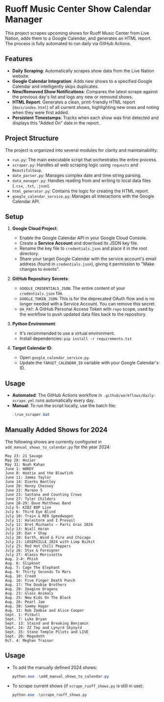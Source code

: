# Ruoff Music Center Show Calendar Manager

This project scrapes upcoming shows for Ruoff Music Center from Live Nation, adds them to a Google Calendar, and generates an HTML report. The process is fully automated to run daily via GitHub Actions.

## Features

*   **Daily Scraping**: Automatically scrapes show data from the Live Nation website.
*   **Google Calendar Integration**: Adds new shows to a specified Google Calendar and intelligently skips duplicates.
*   **New/Removed Show Notifications**: Compares the latest scrape against the previous day's list and logs any new or removed shows.
*   **HTML Report**: Generates a clean, print-friendly HTML report (`docs/index.html`) of all current shows, highlighting new ones and noting when they were first added.
*   **Persistent Timestamps**: Tracks when each show was first detected and displays this "Added On" date in the report.

## Project Structure

The project is organized into several modules for clarity and maintainability:

*   `run.py`: The main executable script that orchestrates the entire process.
*   `scraper.py`: Handles all web scraping logic using `requests` and `BeautifulSoup`.
*   `date_parser.py`: Manages complex date and time string parsing.
*   `data_manager.py`: Handles reading from and writing to local data files (`.csv`, `.txt`, `.json`).
*   `html_generator.py`: Contains the logic for creating the HTML report.
*   `google_calendar_service.py`: Manages all interactions with the Google Calendar API.

## Setup

1.  **Google Cloud Project**:
    *   Enable the Google Calendar API in your Google Cloud Console.
    *   Create a **Service Account** and download its JSON key file.
    *   Rename the key file to `credentials.json` and place it in the root directory.
    *   Share your target Google Calendar with the service account's email address (found in `credentials.json`), giving it permission to "Make changes to events".

2.  **GitHub Repository Secrets**:
    *   `GOOGLE_CREDENTIALS_JSON`: The entire content of your `credentials.json` file.
    *   `GOOGLE_TOKEN_JSON`: This is for the deprecated OAuth flow and is no longer needed with a Service Account. You can remove this secret.
    *   `GH_PAT`: A GitHub Personal Access Token with `repo` scope, used by the workflow to push updated data files back to the repository.

3.  **Python Environment**:
    *   It's recommended to use a virtual environment.
    *   Install dependencies: `pip install -r requirements.txt`

4.  **Target Calendar ID**:
    *   Open `google_calendar_service.py`.
    *   Update the `TARGET_CALENDAR_ID` variable with your Google Calendar's ID.

## Usage

*   **Automated**: The GitHub Actions workflow in `.github/workflows/daily-scrape.yml` runs automatically every day.
*   **Manual**: To run the script locally, use the batch file:
    ```powershell
    .\run_scraper.bat
    ```

## Manually Added Shows for 2024

The following shows are currently configured in `add_manual_shows_to_calendar.py` for the year 2024:

```
May 23: 21 Savage
May 28: Hozier
May 31: Noah Kahan
June 1: HARDY
June 8: Hootie and the Blowfish
June 11: James Taylor
June 14: Dierks Bentley
June 20: Kenny Chesney
June 22: Maroon 5
June 23: Santana and Counting Crows
June 27: Tyler Childers
June 28-29: Dave Matthews Band
July 5: KIDZ BOP Live
July 6: Third Eye Blind
July 10: Train & REO Speedwagon
July 11: Halestorm and I Prevail
July 12: Bret Michaels – Parti Gras 2024
July 13: Niall Horan
July 19: Dan + Shay
July 20: Earth, Wind & Fire and Chicago
July 21: LOSERVILLE 2024 with Limp Bizkit
July 25: Red Hot Chili Peppers
July 26: Styx & Foreigner
July 27: Alanis Morissette
Aug. 2-4: Phish
Aug. 6: Slipknot
Aug. 7: Cage The Elephant
Aug. 9: Thirty Seconds To Mars
Aug. 10: Creed
Aug. 16: Five Finger Death Punch
Aug. 17: The Doobie Brothers
Aug. 20: Imagine Dragons
Aug. 23: Glass Animals
Aug. 25: New Kids On The Block
Aug. 26: Pearl Jam
Aug. 30: Sammy Hagar
Aug. 31: Rob Zombie and Alice Cooper
Sept. 1: Pitbull
Sept. 7: Luke Bryan
Sept. 13: Staind and Breaking Benjamin
Sept. 14: ZZ Top and Lynyrd Skynyrd
Sept. 15: Stone Temple Pilots and LIVE
Sept. 20: Megadeth
Oct. 4: Meghan Trainor
```

## Usage

*   To add the manually defined 2024 shows:
    ```powershell
    python.exe .\add_manual_shows_to_calendar.py
    ```
*   To scrape current shows (if `scrape_ruoff_shows.py` is still in use):
    ```powershell
    python.exe .\scrape_ruoff_shows.py
    ``` 